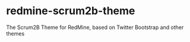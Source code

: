 redmine-scrum2b-theme
=====================

The Scrum2B Theme for RedMine, based on Twitter Bootstrap and other themes